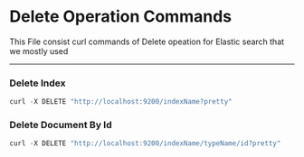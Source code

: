 # Delete Operation Commands
This File consist curl commands of Delete opeation for Elastic search that we mostly used
***
### Delete Index
  ```javascript
  curl -X DELETE "http://localhost:9200/indexName?pretty"
  ```
  
### Delete Document By Id
  ```javascript
  curl -X DELETE "http://localhost:9200/indexName/typeName/id?pretty"
  ```
